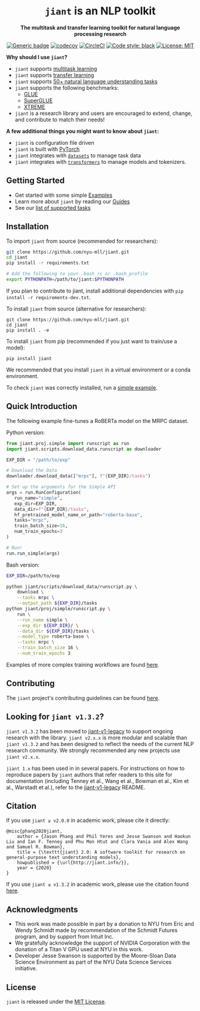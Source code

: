 <div align="center">

# `jiant` is an NLP toolkit
**The multitask and transfer learning toolkit for natural language processing research**

[![Generic badge](https://img.shields.io/github/v/release/nyu-mll/jiant)](https://shields.io/)
[![codecov](https://codecov.io/gh/nyu-mll/jiant/branch/master/graph/badge.svg)](https://codecov.io/gh/nyu-mll/jiant)
[![CircleCI](https://circleci.com/gh/nyu-mll/jiant/tree/master.svg?style=shield)](https://circleci.com/gh/nyu-mll/jiant/tree/master)
[![Code style: black](https://img.shields.io/badge/code%20style-black-000000.svg)](https://github.com/psf/black)
[![License: MIT](https://img.shields.io/badge/License-MIT-green.svg)](https://opensource.org/licenses/MIT)

</div>

**Why should I use `jiant`?**
- `jiant` supports [multitask learning](https://colab.research.google.com/github/nyu-mll/jiant/blob/master/examples/notebooks/jiant_Multi_Task_Example.ipynb)
- `jiant` supports [transfer learning](https://colab.research.google.com/github/nyu-mll/jiant/blob/master/examples/notebooks/jiant_STILTs_Example.ipynb)
- `jiant` supports [50+ natural language understanding tasks](./guides/tasks/supported_tasks.md)
- `jiant` supports the following benchmarks:
    - [GLUE](./guides/benchmarks/glue.md)
    - [SuperGLUE](./guides/benchmarks/superglue.md)
    - [XTREME](./guides/benchmarks/xtreme.md)
- `jiant` is a research library and users are encouraged to extend, change, and contribute to match their needs!

**A few additional things you might want to know about `jiant`:**
- `jiant` is configuration file driven
- `jiant` is built with [PyTorch](https://pytorch.org)
- `jiant` integrates with [`datasets`](https://github.com/huggingface/datasets) to manage task data
- `jiant` integrates with [`transformers`](https://github.com/huggingface/transformers) to manage models and tokenizers.

## Getting Started

* Get started with some simple [Examples](./examples)
* Learn more about `jiant` by reading our [Guides](./guides)
* See our [list of supported tasks](./guides/tasks/supported_tasks.md)

## Installation

To import `jiant` from source (recommended for researchers):
```bash
git clone https://github.com/nyu-mll/jiant.git
cd jiant
pip install -r requirements.txt

# Add the following to your .bash_rc or .bash_profile 
export PYTHONPATH=/path/to/jiant:$PYTHONPATH
```
If you plan to contribute to jiant, install additional dependencies with `pip install -r requirements-dev.txt`.

To install `jiant` from source (alternative for researchers):
```
git clone https://github.com/nyu-mll/jiant.git
cd jiant
pip install . -e
```

To install `jiant` from pip (recommended if you just want to train/use a model):
```
pip install jiant
```

We recommended that you install `jiant` in a virtual environment or a conda environment.

To check `jiant` was correctly installed, run a [simple example](./examples/notebooks/simple_api_fine_tuning.ipynb).


## Quick Introduction
The following example fine-tunes a RoBERTa model on the MRPC dataset.

Python version:
```python
from jiant.proj.simple import runscript as run
import jiant.scripts.download_data.runscript as downloader

EXP_DIR = "/path/to/exp"

# Download the Data
downloader.download_data(["mrpc"], f"{EXP_DIR}/tasks")

# Set up the arguments for the Simple API
args = run.RunConfiguration(
   run_name="simple",
   exp_dir=EXP_DIR,
   data_dir=f"{EXP_DIR}/tasks",
   hf_pretrained_model_name_or_path="roberta-base",
   tasks="mrpc",
   train_batch_size=16,
   num_train_epochs=3
)

# Run!
run.run_simple(args)
```

Bash version:
```bash
EXP_DIR=/path/to/exp

python jiant/scripts/download_data/runscript.py \
    download \
    --tasks mrpc \
    --output_path ${EXP_DIR}/tasks
python jiant/proj/simple/runscript.py \
    run \
    --run_name simple \
    --exp_dir ${EXP_DIR}/ \
    --data_dir ${EXP_DIR}/tasks \
    --model_type roberta-base \
    --tasks mrpc \
    --train_batch_size 16 \
    --num_train_epochs 3
```

Examples of more complex training workflows are found [here](./examples/).


## Contributing
The `jiant` project's contributing guidelines can be found [here](CONTRIBUTING.md).

## Looking for `jiant v1.3.2`?
`jiant v1.3.2` has been moved to [jiant-v1-legacy](https://github.com/nyu-mll/jiant-v1-legacy) to support ongoing research with the library. `jiant v2.x.x` is more modular and scalable than `jiant v1.3.2` and has been designed to reflect the needs of the current NLP research community. We strongly recommended any new projects use `jiant v2.x.x`.

`jiant 1.x` has been used in in several papers. For instructions on how to reproduce papers by `jiant` authors that refer readers to this site for documentation (including Tenney et al., Wang et al., Bowman et al., Kim et al., Warstadt et al.), refer to the [jiant-v1-legacy](https://github.com/nyu-mll/jiant-v1-legacy) README.

## Citation

If you use `jiant ≥ v2.0.0` in academic work, please cite it directly:

```
@misc{phang2020jiant,
    author = {Jason Phang and Phil Yeres and Jesse Swanson and Haokun Liu and Ian F. Tenney and Phu Mon Htut and Clara Vania and Alex Wang and Samuel R. Bowman},
    title = {\texttt{jiant} 2.0: A software toolkit for research on general-purpose text understanding models},
    howpublished = {\url{http://jiant.info/}},
    year = {2020}
}
```

If you use `jiant ≤ v1.3.2` in academic work, please use the citation found [here](https://github.com/nyu-mll/jiant-v1-legacy).

## Acknowledgments

- This work was made possible in part by a donation to NYU from Eric and Wendy Schmidt made
by recommendation of the Schmidt Futures program, and by support from Intuit Inc.
- We gratefully acknowledge the support of NVIDIA Corporation with the donation of a Titan V GPU used at NYU in this work.
- Developer Jesse Swanson is supported by the Moore-Sloan Data Science Environment as part of the NYU Data Science Services initiative.

## License
`jiant` is released under the [MIT License](https://github.com/nyu-mll/jiant/blob/master/LICENSE).
